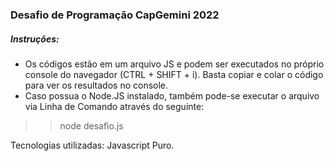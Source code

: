 ### Desafio de Programação CapGemini 2022

##### Instruções:

- Os códigos estão em um arquivo JS e podem ser executados no próprio console do navegador (CTRL + SHIFT + i). Basta copiar e colar o código para ver os resultados no console.
- Caso possua o Node.JS instalado, também pode-se executar o arquivo via Linha de Comando através do seguinte:
>> node desafio.js


Tecnologias utilizadas: Javascript Puro.

